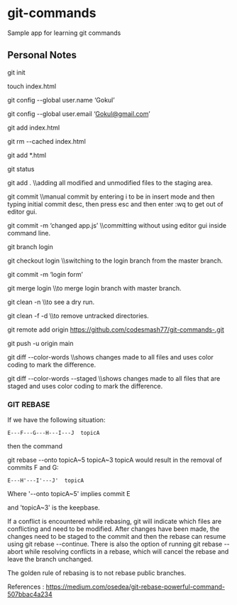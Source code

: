 # git-commands
Sample app for learning git commands

## Personal Notes

git init

touch index.html

git config --global user.name ‘Gokul’

git config --global user.email ‘Gokul@gmail.com’

git add index.html

git rm --cached index.html

git add *.html

git status

git add .  \\\adding all modified and unmodified files to the staging area.

git commit  \\\manual commit by entering i to be in insert mode and then typing initial commit desc, then press esc and then enter :wq to get out of editor gui.

git commit -m ‘changed app.js’ \\\committing without using editor gui inside command line.

git branch login

git checkout login \\\switching to the login branch from the master branch.

git commit -m ‘login form’

git merge login \\\to merge login branch with master branch.

git clean -n \\\to see a dry run.

git clean -f -d \\\to remove untracked directories.

git remote add origin https://github.com/codesmash77/git-commands-.git

git push -u origin main

git diff --color-words \\\shows changes made to all files and uses color coding to mark the difference.

git diff --color-words --staged \\\shows changes made to all files that are staged and uses color coding to mark the difference.



### GIT REBASE
If we have the following situation:

    E---F---G---H---I---J  topicA
then the command

git rebase --onto topicA~5 topicA~3 topicA
would result in the removal of commits F and G:

    E---H'---I'---J'  topicA

Where  '--onto topicA~5' implies commit E 

and 'topicA~3' is the keepbase.

If a conflict is encountered while rebasing, git will indicate which files are conflicting and need to be modified. 
After changes have been made, the changes need to be staged to the commit and then the rebase can resume using git rebase --continue. 
There is also the option of running git rebase --abort while resolving conflicts in a rebase, which will cancel the rebase and leave the branch unchanged.

The golden rule of rebasing is to not rebase public branches.

References : https://medium.com/osedea/git-rebase-powerful-command-507bbac4a234

